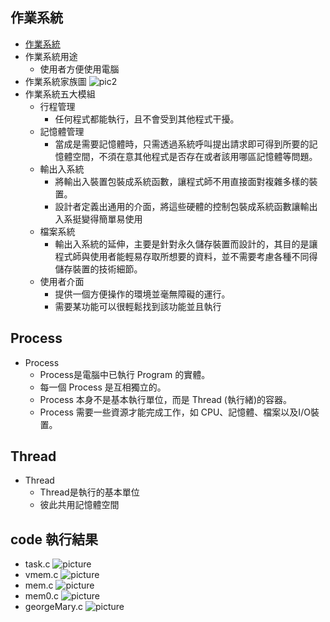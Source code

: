 ## 作業系統
* [作業系統](https://www.slideshare.net/ccckmit/10-73472927)
* 作業系統用途
  * 使用者方便使用電腦
* 作業系統家族圖
![pic2]()
* 作業系統五大模組
  * 行程管理
    * 任何程式都能執行，且不會受到其他程式干擾。
  * 記憶體管理
    * 當成是需要記憶體時，只需透過系統呼叫提出請求即可得到所要的記憶體空間，不須在意其他程式是否存在或者該用哪區記憶體等問題。
  * 輸出入系統
    * 將輸出入裝置包裝成系統函數，讓程式師不用直接面對複雜多樣的裝置。
    * 設計者定義出通用的介面，將這些硬體的控制包裝成系統函數讓輸出入系挺變得簡單易使用
  * 檔案系統
    * 輸出入系統的延伸，主要是針對永久儲存裝置而設計的，其目的是讓程式師與使用者能輕易存取所想要的資料，並不需要考慮各種不同得儲存裝置的技術細節。
  * 使用者介面
    * 提供一個方便操作的環境並毫無障礙的運行。
    * 需要某功能可以很輕鬆找到該功能並且執行
## Process
* Process
  * Process是電腦中已執行 Program 的實體。
  * 每一個 Process 是互相獨立的。
  * Process 本身不是基本執行單位，而是 Thread (執行緒)的容器。
  * Process 需要一些資源才能完成工作，如 CPU、記憶體、檔案以及I/O裝置。
## Thread
* Thread
  * Thread是執行的基本單位
  * 彼此共用記憶體空間

## code 執行結果
* task.c
![picture]()
* vmem.c
![picture]()
* mem.c
![picture]()
* mem0.c
![picture]()
* georgeMary.c
![picture]()






